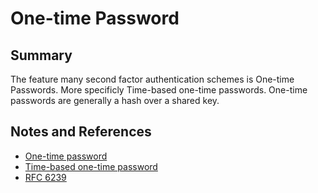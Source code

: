 # One-time Password

## Summary

The feature many second factor authentication schemes is One-time Passwords.  More specificly
Time-based one-time passwords.  One-time passwords are generally a hash over a shared key.  

## Notes and References

* [One-time password](https://en.wikipedia.org/wiki/One-time_password)
* [Time-based one-time password](https://en.wikipedia.org/wiki/Time-based_one-time_password)
* [RFC 6239](https://www.rfc-editor.org/rfc/rfc6238)